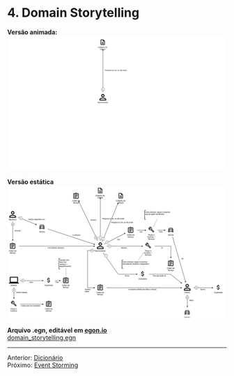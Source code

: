 # 4. Domain Storytelling

**Versão animada:**  
![Domain Storytelling Animado](attachments/domain_storytelling_animado.svg)

**Versão estática**  
![Domain Storytelling Estático](attachments/domain_storytelling_estatico.png)

**Arquivo .egn, editável em <a href="https://egon.io" target="_blank">egon.io</a>**  
[domain_storytelling.egn](attachments/domain_storytelling.egn)


---
Anterior: [Dicionário](3_dicionario.md)  
Próximo: [Event Storming](5_event_storming.md)